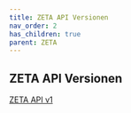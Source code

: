```yaml
---
title: ZETA API Versionen
nav_order: 2
has_children: true
parent: ZETA
---
```


## ZETA API Versionen

[ZETA API v1](https://gematik.github.io/ZETA/api/v1/)
